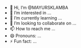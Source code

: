 - 👋 Hi, I’m @MAYURSKLAMBA
- 👀 I’m interested in ...
- 🌱 I’m currently learning ...
- 💞️ I’m looking to collaborate on ...
- 📫 How to reach me ...
- 😄 Pronouns: ...
- ⚡ Fun fact: ...

<!---
MAYURSKLAMBA/MAYURSKLAMBA is a ✨ special ✨ repository because its `README.md` (this file) appears on your GitHub profile.
You can click the Preview link to take a look at your changes.
--->
